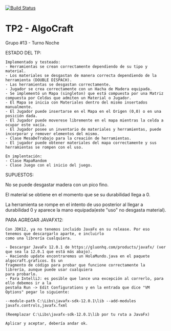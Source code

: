 [![Build Status](https://travis-ci.org/Hashman33/TP2.svg?branch=master)](https://travis-ci.org/Hashman33/TP2)
# TP2 - AlgoCraft

Grupo #13 - Turno Noche

ESTADO DEL TP:
	
	Implementado y testeado:
	- Herramientas se crean correctamente dependiendo de su tipo y material.
	- Los materiales se desgastan de manera correcta dependiendo de la herramienta (DOUBLE DISPACH).
	- Las herramientas se desgastan correctamente.
	- Jugador se crea correctamente con un Hacha de Madera equipada.
	- Se implementó un Mapa (singleton) que está compuesta por una Matriz compuesta por Celdas que admiten un Material o Jugador.
	- El Mapa se inicia con Materiales dentro del mismo insertados manualmente.
	- El Jugador puede insertarse en el Mapa en el Origen (0,0) o en una posición dada.
	- El Jugador puede moverese libremente en el mapa mientras la celda a ocupar este vacía.
	- El Jugador posee un inventario de materiales y herramientas, puede incorporar y remover elementos del mismo.
	- Clase MesaDeTrabajo para la creación de herramientas.
    - El jugador puede obtener materiales del mapa correctamente y sus herramientas se rompen con el uso.
	
	En implentación:
	- Clase MapaRandom 
	- Clase Juego con el inicio del juego.
	
	
SUPUESTOS:

No se puede desgastar madera con un pico fino.

El material se obtiene en el momento que se su durabilidad llega a 0.

La herramienta se rompe en el intento de uso posterior al llegar a durabilidad 0 y aparece la mano equipada(este "uso" no desgasta material).


PARA AGREGAR JAVAFX12:
	
	Con JDK12, ya no tenemos incluido JavaFx en su release. Por eso tenemos que descargarlo aparte, e incluirlo 
	como una librería cualquiera.
	
	- Descargar JavaFx 12.0.1 de https://gluonhq.com/products/javafx/ (ver que sea la 12.0.1 que está más abajo).
	- Haciendo update encontraremos un HolaMundo.java en el paquete algocraft.graficos. Es un 
	fragmento de código para probar que funcione correctamente la librería, aunque puede usar cualquiera
	para probarlo.
	- Para IntelliJ: es posible que lance una excepción al correrlo, para ello debemos ir a la 
	pestaña Run -> Edit Configurations y en la entrada que dice "VM Options" pegar lo siguiente:
	
	--module-path C:\Libs\javafx-sdk-12.0.1\lib --add-modules javafx.controls,javafx.fxml
	
	(Reemplazar C:\Libs\javafx-sdk-12.0.1\lib por tu ruta a JavaFx)
	
	Aplicar y aceptar, debería andar ok.
	
